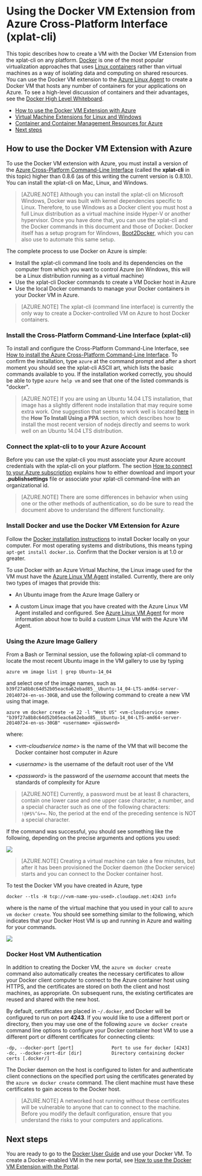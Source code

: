 <properties 
	pageTitle="Using the Docker VM Extension for Linux on Azure" 
	description="Describes Docker and the Azure Virtual Machines extensions, and shows how to programmatically create Virtual Machines on Azure that are docker hosts from the command line using the azure-cli command interface." 
	services="virtual-machines" 
	documentationCenter="" 
	authors="squillace" 
	manager="timlt" 
	editor="tysonn"/>

<tags 
	ms.service="virtual-machines" 
	ms.devlang="multiple" 
	ms.topic="article" 
	ms.tgt_pltfrm="vm-linux" 
	ms.workload="infrastructure-services" 
	ms.date="02/02/2015" 
	ms.author="rasquill"/>
# Using the Docker VM Extension from Azure Cross-Platform Interface (xplat-cli)
This topic describes how to create a VM with the Docker VM Extension from the xplat-cli on any platform. [Docker](https://www.docker.com/) is one of the most popular virtualization approaches that uses [Linux containers](http://en.wikipedia.org/wiki/LXC) rather than virtual machines as a way of isolating data and computing on shared resources. You can use the Docker VM extension to the [Azure Linux Agent](http://azure.microsoft.com/documentation/articles/virtual-machines-linux-agent-user-guide/) to create a Docker VM that hosts any number of containers for your applications on Azure. To see a high-level discussion of containers and their advantages, see the [Docker High Level Whiteboard](http://channel9.msdn.com/Blogs/Regular-IT-Guy/Docker-High-Level-Whiteboard).

+ [How to use the Docker VM Extension with Azure]
+ [Virtual Machine Extensions for Linux and Windows] 
+ [Container and Container Management Resources for Azure]
+ [Next steps]



## <a id='How to use the Docker VM Extension with Azure'>How to use the Docker VM Extension with Azure</a>
To use the Docker VM extension with Azure, you must install a version of the [Azure Cross-Platform Command-Line Interface](https://github.com/Azure/azure-sdk-tools-xplat) (called the **xplat-cli** in this topic) higher than 0.8.6 (as of this writing the current version is 0.8.10). You can install the xplat-cli on Mac, Linux, and Windows. 

> [AZURE.NOTE] Although you can install the xplat-cli on Microsoft Windows, Docker was built with kernel dependencies specific to Linux. Therefore, to use Windows as a Docker client you must host a full Linux distribution as a virtual machine inside Hyper-V or another hypervisor. Once you have done that, you can use the xplat-cli and the Docker commands in this document and those of Docker. Docker itself has a setup program for Windows, [Boot2Docker](https://docs.docker.com/installation/windows/), which you can also use to automate this same setup.

The complete process to use Docker on Azure is simple:

+ Install the xplat-cli command line tools and its dependencies on the computer from which you want to control Azure (on Windows, this will be a Linux distribution running as a virtual machine)
+ Use the xplat-cli Docker commands to create a VM Docker host in Azure
+ Use the local Docker commands to manage your Docker containers in your Docker VM in Azure.

> [AZURE.NOTE] The xplat-cli (command line interface) is currently the only way to create a Docker-controlled VM on Azure to host Docker containers. 

### Install the Cross-Platform Command-Line Interface (xplat-cli)
To install and configure the Cross-Platform Command-Line Interface, see [How to install the Azure Cross-Platform Command-Line Interface](http://azure.microsoft.com/documentation/articles/xplat-cli/#install). To confirm the installation, type `azure` at the command prompt and after a short moment you should see the xplat-cli ASCII art, which lists the basic commands available to you. If the installation worked correctly, you should be able to type `azure help vm` and see that one of the listed commands is "docker".

> [AZURE.NOTE] If you are using an Ubuntu 14.04 LTS installation, that image has a slightly different node installation that may require some extra work. One suggestion that seems to work well is located [here](https://www.digitalocean.com/community/tutorials/how-to-install-node-js-on-an-ubuntu-14-04-server) in the **How To Install Using a PPA** section, which describes how to install the most recent version of nodejs directly and seems to work well on an Ubuntu 14.04 LTS distribution. 

### Connect the xplat-cli to to your Azure Account
Before you can use the xplat-cli you must associate your Azure account credentials with the xplat-cli on your platform. The section [How to connect to your Azure subscription](http://azure.microsoft.com/documentation/articles/xplat-cli/#configure) explains how to either download and import your **.publishsettings** file or associate your xplat-cli command-line with an organizational id. 

> [AZURE.NOTE] There are some differences in behavior when using one or the other methods of authentication, so do be sure to read the document above to understand the different functionality. 

### Install Docker and use the Docker VM Extension for Azure
Follow the [Docker installation instructions](https://docs.docker.com/installation/#installation) to install Docker locally on your computer. For most operating systems and distributions, this means typing `apt-get install docker.io`. Confirm that the Docker version is at 1.0 or greater.

To use Docker with an Azure Virtual Machine, the Linux image used for the VM must have the [Azure Linux VM Agent](http://azure.microsoft.com/documentation/articles/virtual-machines-linux-agent-user-guide/) installed. Currently, there are only two types of images that provide this:

+ An Ubuntu image from the Azure Image Gallery or 

+ A custom Linux image that you have created with the Azure Linux VM Agent installed and configured. See [Azure Linux VM Agent](http://azure.microsoft.com/documentation/articles/virtual-machines-linux-agent-user-guide/) for more information about how to build a custom Linux VM with the Azure VM Agent.

### Using the Azure Image Gallery

From a Bash or Terminal session, use the following xplat-cli command to locate the most recent Ubuntu image in the VM gallery to use by typing

`azure vm image list | grep Ubuntu-14_04`

and select one of the image names, such as `b39f27a8b8c64d52b05eac6a62ebad85__Ubuntu-14_04-LTS-amd64-server-20140724-en-us-30GB`, and use the following command to create a new VM using that image. 

```
azure vm docker create -e 22 -l "West US" <vm-cloudservice name> "b39f27a8b8c64d52b05eac6a62ebad85__Ubuntu-14_04-LTS-amd64-server-20140724-en-us-30GB" <username> <password>
``` 

where:

+ *&lt;vm-cloudservice name&gt;* is the name of the VM that will become the Docker container host computer in Azure

+  *&lt;username&gt;* is the username of the default root user of the VM

+ *&lt;password&gt;* is the password of the *username* account that meets the standards of complexity for Azure 
 
> [AZURE.NOTE] Currently, a password must be at least 8 characters, contain one lower case and one upper case character, a number, and a special character such as one of the following characters: `!@#$%^&+=`. No, the period at the end of the preceding sentence is NOT a special character. 

If the command was successful, you should see something like the following, depending on the precise arguments and options you used:

![](./media/virtual-machines-docker/dockercreateresults.png)

> [AZURE.NOTE] Creating a virtual machine can take a few minutes, but after it has been provisioned the Docker daemon (the Docker service) starts and you can connect to the Docker container host.

To test the Docker VM you have created in Azure, type

`docker --tls -H tcp://<vm-name-you-used>.cloudapp.net:4243 info`

where *<vm-name-you-used>* is the name of the virtual machine that you used in your call to `azure vm docker create`. You should see something similar to the following, which indicates that your Docker Host VM is up and running in Azure and waiting for your commands.

![](./media/virtual-machines-docker/connectingtodockerhost.png)

### Docker Host VM Authentication
In addition to creating the Docker VM, the `azure vm docker create` command also automatically creates the necessary certificates to allow your Docker client computer to connect to the Azure container host using HTTPS, and the certificates are stored on both the client and host machines, as appropriate. On subsequent runs, the existing certificates are reused and shared with the new host.

By default, certificates are placed in `~/.docker`, and Docker will be configured to run on port **4243**. If you would like to use a different port or directory, then you may use one of the following `azure vm docker create` command line options to configure your Docker container host VM to use a different port or different certificates for connecting clients:

```
-dp, --docker-port [port]              Port to use for docker [4243]
-dc, --docker-cert-dir [dir]           Directory containing docker certs [.docker/]
```

The Docker daemon on the host is configured to listen for and authenticate client connections on the specified port using the certificates generated by the `azure vm docker create` command. The client machine must have these certificates to gain access to the Docker host. 

> [AZURE.NOTE] A networked host running without these certificates will be vulnerable to anyone that can to connect to the machine. Before you modify the default configuration, ensure that you understand the risks to your computers and applications.



<!--Every topic should have next steps and links to the next logical set of content to keep the customer engaged-->
## Next steps

You are ready to go to the [Docker User Guide] and use your Docker VM. To create a Docker-enabled VM in the new portal, see [How to use the Docker VM Extension with the Portal].

<!--Anchors-->
[Subheading 1]: #subheading-1
[Subheading 2]: #subheading-2
[Subheading 3]: #subheading-3
[Next steps]: #next-steps

[How to use the Docker VM Extension with Azure]: #How-to-use-the-Docker-VM-Extension-with-Azure
[Virtual Machine Extensions for Linux and Windows]: #Virtual-Machine-Extensions-For-Linux-and-Windows
[Container and Container Management Resources for Azure]: #Container-and-Container-Management-Resources-for-Azure

<!--Image references-->
[5]: ./media/markdown-template-for-new-articles/octocats.png
[6]: ./media/markdown-template-for-new-articles/pretty49.png
[7]: ./media/markdown-template-for-new-articles/channel-9.png


<!--Link references-->
[Link 1 to another azure.microsoft.com documentation topic]: ../virtual-machines-windows-tutorial/
[Link 2 to another azure.microsoft.com documentation topic]: ../web-sites-custom-domain-name/
[Link 3 to another azure.microsoft.com documentation topic]: ../storage-whatis-account/
[How to use the Docker VM Extension with the Portal]: http://azure.microsoft.com/documentation/articles/virtual-machines-docker-with-portal/

[Docker User Guide]: https://docs.docker.com/userguide/
